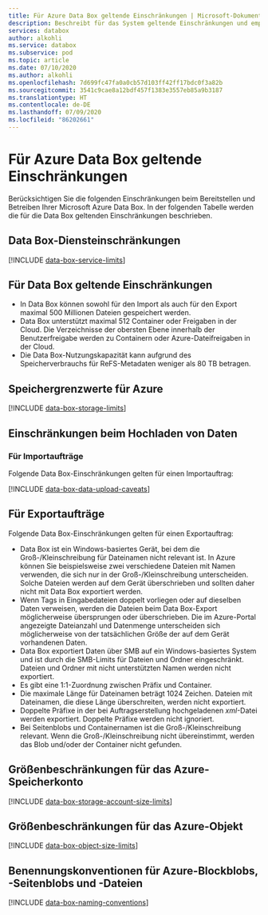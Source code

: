 ```yaml
---
title: Für Azure Data Box geltende Einschränkungen | Microsoft-Dokumentation
description: Beschreibt für das System geltende Einschränkungen und empfohlene Größen für Microsoft Azure Data Box-Komponenten und -Verbindungen.
services: databox
author: alkohli
ms.service: databox
ms.subservice: pod
ms.topic: article
ms.date: 07/10/2020
ms.author: alkohli
ms.openlocfilehash: 7d699fc47fa0a0cb57d103ff42ff17bdc0f3a82b
ms.sourcegitcommit: 3541c9cae8a12bdf457f1383e3557eb85a9b3187
ms.translationtype: HT
ms.contentlocale: de-DE
ms.lasthandoff: 07/09/2020
ms.locfileid: "86202661"
---
```

# <a name="azure-data-box-limits"></a>Für Azure Data Box geltende Einschränkungen

Berücksichtigen Sie die folgenden Einschränkungen beim Bereitstellen und Betreiben Ihrer Microsoft Azure Data Box. In der folgenden Tabelle werden die für die Data Box geltenden Einschränkungen beschrieben.

## <a name="data-box-service-limits"></a>Data Box-Diensteinschränkungen

[!INCLUDE [data-box-service-limits](../../includes/data-box-service-limits.md)]

## <a name="data-box-limits"></a>Für Data Box geltende Einschränkungen

- In Data Box können sowohl für den Import als auch für den Export maximal 500 Millionen Dateien gespeichert werden.
- Data Box unterstützt maximal 512 Container oder Freigaben in der Cloud. Die Verzeichnisse der obersten Ebene innerhalb der Benutzerfreigabe werden zu Containern oder Azure-Dateifreigaben in der Cloud. 
- Die Data Box-Nutzungskapazität kann aufgrund des Speicherverbrauchs für ReFS-Metadaten weniger als 80 TB betragen.

## <a name="azure-storage-limits"></a>Speichergrenzwerte für Azure

[!INCLUDE [data-box-storage-limits](../../includes/data-box-storage-limits.md)]

## <a name="data-upload-caveats"></a>Einschränkungen beim Hochladen von Daten


### <a name="for-import-order"></a>Für Importaufträge

Folgende Data Box-Einschränkungen gelten für einen Importauftrag:

[!INCLUDE [data-box-data-upload-caveats](../../includes/data-box-data-upload-caveats.md)]

## <a name="for-export-order"></a>Für Exportaufträge

Folgende Data Box-Einschränkungen gelten für einen Exportauftrag:

- Data Box ist ein Windows-basiertes Gerät, bei dem die Groß-/Kleinschreibung für Dateinamen nicht relevant ist. In Azure können Sie beispielsweise zwei verschiedene Dateien mit Namen verwenden, die sich nur in der Groß-/Kleinschreibung unterscheiden. Solche Dateien werden auf dem Gerät überschrieben und sollten daher nicht mit Data Box exportiert werden.
- Wenn Tags in Eingabedateien doppelt vorliegen oder auf dieselben Daten verweisen, werden die Dateien beim Data Box-Export möglicherweise übersprungen oder überschrieben. Die im Azure-Portal angezeigte Dateianzahl und Datenmenge unterscheiden sich möglicherweise von der tatsächlichen Größe der auf dem Gerät vorhandenen Daten. 
- Data Box exportiert Daten über SMB auf ein Windows-basiertes System und ist durch die SMB-Limits für Dateien und Ordner eingeschränkt. Dateien und Ordner mit nicht unterstützten Namen werden nicht exportiert.
- Es gibt eine 1:1-Zuordnung zwischen Präfix und Container.
- Die maximale Länge für Dateinamen beträgt 1024 Zeichen. Dateien mit Dateinamen, die diese Länge überschreiten, werden nicht exportiert.
- Doppelte Präfixe in der bei Auftragserstellung hochgeladenen *xml*-Datei werden exportiert. Doppelte Präfixe werden nicht ignoriert.
- Bei Seitenblobs und Containernamen ist die Groß-/Kleinschreibung relevant. Wenn die Groß-/Kleinschreibung nicht übereinstimmt, werden das Blob und/oder der Container nicht gefunden.
 

## <a name="azure-storage-account-size-limits"></a>Größenbeschränkungen für das Azure-Speicherkonto

[!INCLUDE [data-box-storage-account-size-limits](../../includes/data-box-storage-account-size-limits.md)]

## <a name="azure-object-size-limits"></a>Größenbeschränkungen für das Azure-Objekt

[!INCLUDE [data-box-object-size-limits](../../includes/data-box-object-size-limits.md)]

## <a name="azure-block-blob-page-blob-and-file-naming-conventions"></a>Benennungskonventionen für Azure-Blockblobs, -Seitenblobs und -Dateien

[!INCLUDE [data-box-naming-conventions](../../includes/data-box-naming-conventions.md)]
